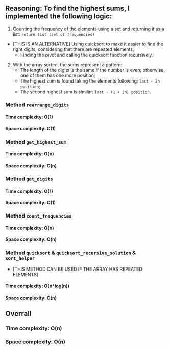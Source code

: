 ## Reasoning: To find the highest sums, I implemented the following logic:
1. Counting the frequency of the elements using a set and returning it as a list: `return list (set of frequencies)`
- [THIS IS AN ALTERNATIVE] Using quicksort to make it easier to find the right digits, considering that there are repeated elements;
    - Finding the pivot and calling the quicksort function recursively.
2. With the array sorted, the sums represent a pattern:
    - The length of the digits is the same if the number is even; otherwise, one of them has one more position;
    - The highest sum is found taking the elements following: `last - 2n position`; 
    - The second highest sum is similar: `last - (1 + 2n) position`.

### Method `rearrange_digits`

#### Time complexity: O(1)
#### Space complexity: O(1)

### Method `get_highest_sum`

#### Time complexity: O(n)
#### Space complexity: O(n)

### Method `get_digits`

#### Time complexity: O(1)
#### Space complexity: O(1)

### Method `count_frequencies`

#### Time complexity: O(n)
#### Space complexity: O(n)

### Method `quicksort` & `quicksort_recursive_solution` & `sort_helper`
- [THIS METHOD CAN BE USED IF THE ARRAY HAS REPEATED ELEMENTS]

#### Time complexity: O(n*log(n))
#### Space complexity: O(n)

## Overrall

### Time complexity: O(n)
### Space complexity: O(n)